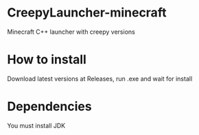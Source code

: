 # CreepyLauncher-minecraft
Minecraft C++ launcher with creepy versions
# How to install
Download latest versions at Releases, run .exe and wait for install
# Dependencies
You must install JDK
